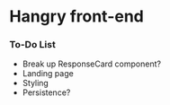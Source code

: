# Hangry front-end

### To-Do List

<ul>
<li>Break up ResponseCard component?</li>
<li>Landing page</li>
<li>Styling</li>
<li>Persistence?</li>
</ul>
